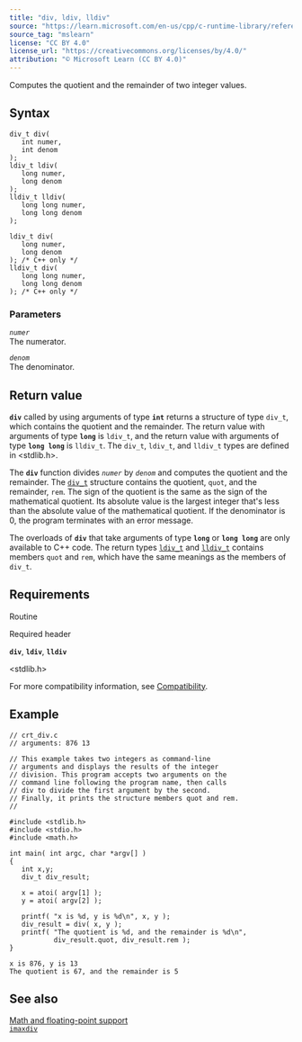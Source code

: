 ```yaml
---
title: "div, ldiv, lldiv"
source: "https://learn.microsoft.com/en-us/cpp/c-runtime-library/reference/div?view=msvc-170"
source_tag: "mslearn"
license: "CC BY 4.0"
license_url: "https://creativecommons.org/licenses/by/4.0/"
attribution: "© Microsoft Learn (CC BY 4.0)"
---
```

Computes the quotient and the remainder of two integer values.

## Syntax

```
div_t div(
   int numer,
   int denom
);
ldiv_t ldiv(
   long numer,
   long denom
);
lldiv_t lldiv(
   long long numer,
   long long denom
);
```

```
ldiv_t div(
   long numer,
   long denom
); /* C++ only */
lldiv_t div(
   long long numer,
   long long denom
); /* C++ only */
```

### Parameters

_`numer`_  
The numerator.

_`denom`_  
The denominator.

## Return value

**`div`** called by using arguments of type **`int`** returns a structure of type `div_t`, which contains the quotient and the remainder. The return value with arguments of type **`long`** is `ldiv_t`, and the return value with arguments of type **`long long`** is `lldiv_t`. The `div_t`, `ldiv_t`, and `lldiv_t` types are defined in <stdlib.h>.

The **`div`** function divides _`numer`_ by _`denom`_ and computes the quotient and the remainder. The [`div_t`](https://learn.microsoft.com/en-us/cpp/c-runtime-library/standard-types?view=msvc-170) structure contains the quotient, `quot`, and the remainder, `rem`. The sign of the quotient is the same as the sign of the mathematical quotient. Its absolute value is the largest integer that's less than the absolute value of the mathematical quotient. If the denominator is 0, the program terminates with an error message.

The overloads of **`div`** that take arguments of type **`long`** or **`long long`** are only available to C++ code. The return types [`ldiv_t`](https://learn.microsoft.com/en-us/cpp/c-runtime-library/standard-types?view=msvc-170) and [`lldiv_t`](https://learn.microsoft.com/en-us/cpp/c-runtime-library/standard-types?view=msvc-170) contains members `quot` and `rem`, which have the same meanings as the members of `div_t`.

## Requirements

Routine

Required header

**`div`**, **`ldiv`**, **`lldiv`**

<stdlib.h>

For more compatibility information, see [Compatibility](https://learn.microsoft.com/en-us/cpp/c-runtime-library/compatibility?view=msvc-170).

## Example

```
// crt_div.c
// arguments: 876 13

// This example takes two integers as command-line
// arguments and displays the results of the integer
// division. This program accepts two arguments on the
// command line following the program name, then calls
// div to divide the first argument by the second.
// Finally, it prints the structure members quot and rem.
//

#include <stdlib.h>
#include <stdio.h>
#include <math.h>

int main( int argc, char *argv[] )
{
   int x,y;
   div_t div_result;

   x = atoi( argv[1] );
   y = atoi( argv[2] );

   printf( "x is %d, y is %d\n", x, y );
   div_result = div( x, y );
   printf( "The quotient is %d, and the remainder is %d\n",
           div_result.quot, div_result.rem );
}
```

```
x is 876, y is 13
The quotient is 67, and the remainder is 5
```

## See also

[Math and floating-point support](https://learn.microsoft.com/en-us/cpp/c-runtime-library/floating-point-support?view=msvc-170)  
[`imaxdiv`](https://learn.microsoft.com/en-us/cpp/c-runtime-library/reference/imaxdiv?view=msvc-170)